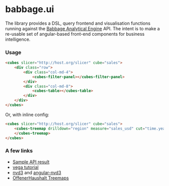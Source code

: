 # babbage.ui

The library provides a DSL, query frontend and visualisation functions running against the [Babbage Analytical Engine](https://github.com/spendb/babbage) API. The intent is to make a re-usable set of angular-based front-end
components for business intelligence.

### Usage

```html
<cubes slicer="http://host.org/slicer" cube="sales">
    <div class="row">
        <div class="col-md-4">
            <cubes-filter-panel></cubes-filter-panel>
        </div>
        <div class="col-md-8">
            <cubes-table></cubes-table>
        </div>
    </div>
</cubes>
```

Or, with inline config:

```html
<cubes slicer="http://host.org/slicer" cube="sales">
    <cubes-treemap drilldown="region" measure="sales_usd" cut="time.year:2015">
    </cubes-treemap>
</cubes>
```

### A few links

* [Sample API result](https://spendb-dev.herokuapp.com/api/slicer/cube/wb_contract_awards/aggregate?drilldown=supplier_country)
* [vega tutorial](https://github.com/trifacta/vega/wiki/Tutorial)
* [nvd3](https://github.com/novus/nvd3) and [angular-nvd3](https://github.com/krispo/angular-nvd3)
* [OffenerHaushalt Treemaps](https://github.com/okfde/offenerhaushalt.de/blob/master/offenerhaushalt/static/js/treemap.js)
